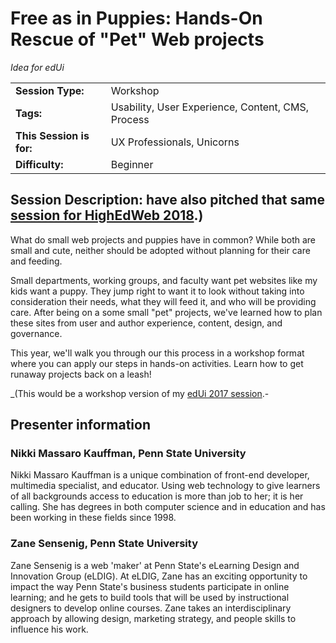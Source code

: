 # Free as in Puppies: Hands-On Rescue of "Pet" Web projects
_Idea for edUi_

|                          |                               |
| ----------------------   | ----------------------------- |
| **Session Type:**        | Workshop                      |
| **Tags:**                | Usability, User Experience, Content, CMS, Process |
| **This Session is for:** | UX Professionals, Unicorns    |
| **Difficulty:**          | Beginner                      |

## Session Description:	have also pitched that same [session for HighEdWeb 2018](free_as_in_puppies_session.md).)

What do small web projects and puppies have in common? While both are small and cute, neither should be adopted without planning for their care and feeding. 

Small departments, working groups, and faculty want pet websites like my kids want a puppy. They jump right to want it to look without taking into consideration their needs, what they will feed it, and who will be providing care. After being on a some small "pet" projects, we've learned how to plan these sites from user and author experience, content, design, and governance. 

This year, we'll walk you through our this process in a workshop format where you can apply our steps in hands-on activities. Learn how to get runaway projects back on a leash!


_(This would be a workshop version of my [edUi 2017 session](https://sites.psu.edu/nikkimk/2017/09/25/free-as-in-puppies-the-care-feeding-of-pet-projects/).-

## Presenter information
### Nikki Massaro Kauffman, Penn State University
Nikki Massaro Kauffman is a unique combination of front-end developer, multimedia specialist, and educator. Using web technology to give learners of all backgrounds access to education is more than job to her; it is her calling. She has degrees in both computer science and in education and has been working in these fields since 1998.

### Zane Sensenig, Penn State University
Zane Sensenig is a web 'maker' at Penn State's eLearning Design and Innovation Group (eLDIG). At eLDIG, Zane has an exciting opportunity to impact the way Penn State's business students participate in online learning; and he gets to build tools that will be used by instructional designers to develop online courses. Zane takes an interdisciplinary approach by allowing design, marketing strategy, and people skills to influence his work.
